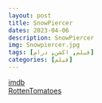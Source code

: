 ```yaml
---
layout: post
title: SnowPiercer
dates: 2023-04-06
description: SnowPiercer
img: Snowpiercer.jpg
tags: [فیلم, اکشن, درام]
categories: [فیلم]
---
```


[imdb](https://www.imdb.com/title/tt1706620/reference/)  
[RottenTomatoes](https://www.rottentomatoes.com/m/snowpiercer)